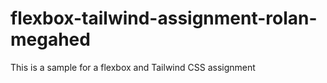 # flexbox-tailwind-assignment-rolan-megahed
This is a sample for a flexbox and Tailwind CSS assignment
